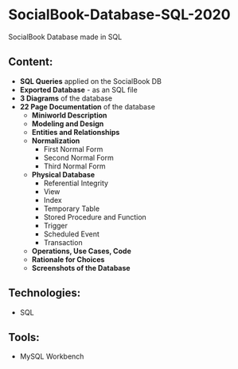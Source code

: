 # SocialBook-Database-SQL-2020
SocialBook Database made in SQL

## Content:
- **SQL Queries** applied on the SocialBook DB
- **Exported Database** - as an SQL file
- **3 Diagrams** of the database
- **22 Page Documentation** of the database
	- **Miniworld Description**
	- **Modeling and Design**
	- **Entities and Relationships**
	- **Normalization**
	  - First Normal Form
	  - Second Normal Form
	  - Third Normal Form
	- **Physical Database**
	  - Referential Integrity
	  - View
	  - Index
	  - Temporary Table 
	  - Stored Procedure and Function
	  - Trigger
	  - Scheduled Event
	  - Transaction
	- **Operations, Use Cases, Code**
	- **Rationale for Choices**
	- **Screenshots of the Database**

## Technologies:
- SQL

## Tools:
- MySQL Workbench
